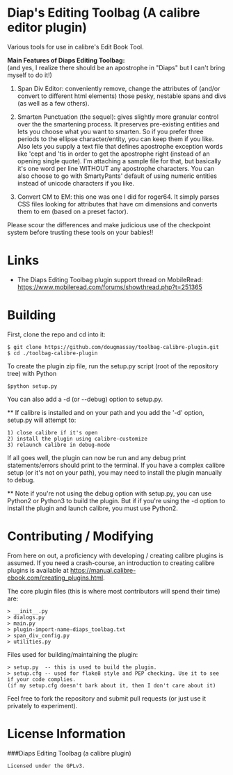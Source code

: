 Diap's Editing Toolbag (A calibre editor plugin)
============

Various tools for use in calibre's Edit Book Tool.

**Main Features of Diaps Editing Toolbag:**<br/>
(and yes, I realize there should be an apostrophe in "Diaps" but I can't bring myself to do it!)

1) Span Div Editor: conveniently remove, change the attributes of (and/or convert to different html elements) those pesky, nestable spans and divs (as well as a few others).

2) Smarten Punctuation (the sequel): gives slightly more granular control over the the smartening process. It preserves pre-existing entities and lets you choose what you want to smarten. So if you prefer three periods to the ellipse character/entity, you can keep them if you like. Also lets you supply a text file that defines apostrophe exception words like 'cept and 'tis in order to get the apostrophe right (instead of an opening single quote). I'm attaching a sample file for that, but basically it's one word per line WITHOUT any apostrophe characters. You can also choose to go with SmartyPants' default of using numeric entities instead of unicode characters if you like.

3) Convert CM to EM: this one was one I did for roger64. It simply parses CSS files looking for attributes that have cm dimensions and converts them to em (based on a preset factor).

Please scour the differences and make judicious use of the checkpoint system before trusting these tools on your babies!!

Links
=====

* The Diaps Editing Toolbag plugin support thread on MobileRead: <https://www.mobileread.com/forums/showthread.php?t=251365>


Building
========

First, clone the repo and cd into it:

    $ git clone https://github.com/dougmassay/toolbag-calibre-plugin.git
    $ cd ./toolbag-calibre-plugin


To create the plugin zip file, run the setup.py script (root of the repository tree) with Python

    $python setup.py

You can also add a -d (or --debug) option to setup.py.

** If calibre is installed and on your
path and you add the '-d' option, setup.py will attempt to:

    1) close calibre if it's open
    2) install the plugin using calibre-customize
    3) relaunch calibre in debug-mode

If all goes well, the plugin can now be run and any debug print statements/errors should print
to the terminal. If you have a complex calibre setup (or it's not on your path), you may need to
install the plugin manually to debug.

** Note if you're not using the debug option with setup.py, you can use Python2 or Python3 to build the plugin. But if if you're using the -d option to install the plugin and launch calibre, you must use Python2.


Contributing / Modifying
============
From here on out, a proficiency with developing / creating calibre plugins is assumed.
If you need a crash-course, an introduction to creating calibre plugins is available at
<https://manual.calibre-ebook.com/creating_plugins.html>.


The core plugin files (this is where most contributors will spend their time) are:

    > __init__.py
    > dialogs.py
    > main.py
    > plugin-import-name-diaps_toolbag.txt
    > span_div_config.py
    > utilities.py


Files used for building/maintaining the plugin:

    > setup.py  -- this is used to build the plugin.
    > setup.cfg -- used for flake8 style and PEP checking. Use it to see if your code complies.
    (if my setup.cfg doesn't bark about it, then I don't care about it)

Feel free to fork the repository and submit pull requests (or just use it privately to experiment).



License Information
=======

###Diaps Editing Toolbag (a calibre plugin)

    Licensed under the GPLv3.



